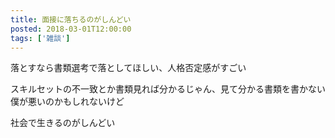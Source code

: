 ```yaml
---
title: 面接に落ちるのがしんどい
posted: 2018-03-01T12:00:00
tags: ['雑談']
---
```


落とすなら書類選考で落としてほしい、人格否定感がすごい  
  
スキルセットの不一致とか書類見れば分かるじゃん、見て分かる書類を書かない僕が悪いのかもしれないけど  
  
社会で生きるのがしんどい

